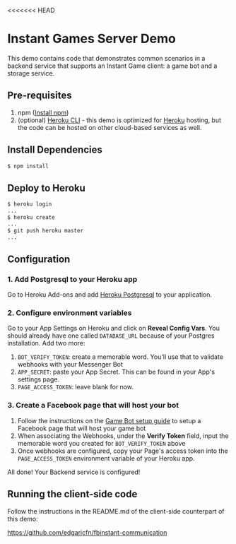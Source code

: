 <<<<<<< HEAD
# Instant Games Server Demo

This demo contains code that demonstrates common scenarios in a backend service that supports an Instant Game client: a game bot and a storage service.

## Pre-requisites
1. npm ([Install npm](https://docs.npmjs.com/cli/install))
1. (optional) [Heroku CLI](https://devcenter.heroku.com/articles/heroku-cli) - this demo is optimized for [Heroku](heroku.com) hosting, but the code can be hosted on other cloud-based services as well.


## Install Dependencies
```bash
$ npm install
```

## Deploy to Heroku
```bash
$ heroku login
...
$ heroku create
...
$ git push heroku master
...
```

## Configuration
### 1. Add Postgresql to your Heroku app
Go to Heroku Add-ons and add [Heroku Postgresql](https://elements.heroku.com/addons/heroku-postgresql) to your application.

### 2. Configure environment variables
Go to your App Settings on Heroku and click on **Reveal Config Vars**. You should already have one called `DATABASE_URL` because of your Postgres installation. Add two more:
1. `BOT_VERIFY_TOKEN`: create a memorable word. You'll use that to validate webhooks with your Messenger Bot
1. `APP_SECRET`: paste your App Secret. This can be found in your App's settings page.
1. `PAGE_ACCESS_TOKEN`: leave blank for now.

### 3. Create a Facebook page that will host your bot

1. Follow the instructions on the [Game Bot setup guide](https://developers.facebook.com/docs/games/instant-games/getting-started/bot-setup) to setup a Facebook page that will host your game bot
1. When associating the Webhooks, under the **Verify Token** field, input the memorable word you created for `BOT_VERIFY_TOKEN` above
1. Once webhooks are configured, copy your Page's access token into the `PAGE_ACCESS_TOKEN` environment variable of your Heroku app.

All done! Your Backend service is configured!

## Running the client-side code
Follow the instructions in the README.md of the client-side counterpart of this demo:

https://github.com/edgarjcfn/fbinstant-communication

